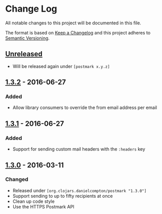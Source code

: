 # Change Log

All notable changes to this project will be documented in this file.

The format is based on [Keep a Changelog](http://keepachangelog.com/)
and this project adheres to [Semantic Versioning](http://semver.org/).

## [Unreleased]

- Will be released again under `[postmark x.y.z]`

## [1.3.2] - 2016-06-27

### Added

- Allow library consumers to override the from email address per email

## [1.3.1] - 2016-06-27

### Added

- Support for sending custom mail headers with the `:headers` key

## [1.3.0] - 2016-03-11

### Changed

- Released under `[org.clojars.danielcompton/postmark "1.3.0"]`
- Support sending to up to fifty recipients at once
- Clean up code style
- Use the HTTPS Postmark API


[Unreleased]: https://github.com/danielcompton/clojure-postmark/compare/1.3.2...HEAD
[1.3.2]: https://github.com/danielcompton/clojure-postmark/compare/1.3.1...1.3.2
[1.3.1]: https://github.com/danielcompton/clojure-postmark/compare/1.3.0...1.3.1
[1.3.0]: https://github.com/danielcompton/clojure-postmark/compare/v1.1.0...1.3.0

